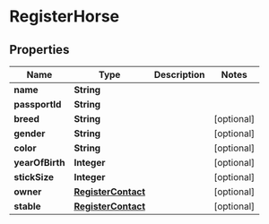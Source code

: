 

# RegisterHorse


## Properties

Name | Type | Description | Notes
------------ | ------------- | ------------- | -------------
**name** | **String** |  | 
**passportId** | **String** |  | 
**breed** | **String** |  |  [optional]
**gender** | **String** |  |  [optional]
**color** | **String** |  |  [optional]
**yearOfBirth** | **Integer** |  |  [optional]
**stickSize** | **Integer** |  |  [optional]
**owner** | [**RegisterContact**](RegisterContact.md) |  |  [optional]
**stable** | [**RegisterContact**](RegisterContact.md) |  |  [optional]



